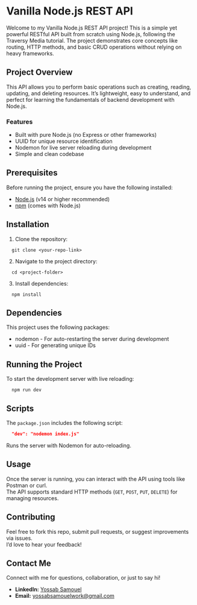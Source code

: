 # Vanilla Node.js REST API

Welcome to my Vanilla Node.js REST API project! This is a simple yet powerful RESTful API built from scratch using Node.js, following the Traversy Media tutorial. The project demonstrates core concepts like routing, HTTP methods, and basic CRUD operations without relying on heavy frameworks.

## Project Overview

This API allows you to perform basic operations such as creating, reading, updating, and deleting resources. It’s lightweight, easy to understand, and perfect for learning the fundamentals of backend development with Node.js.

### Features

- Built with pure Node.js (no Express or other frameworks)
- UUID for unique resource identification
- Nodemon for live server reloading during development
- Simple and clean codebase

## Prerequisites

Before running the project, ensure you have the following installed:

- [Node.js](https://nodejs.org/) (v14 or higher recommended)
- [npm](https://www.npmjs.com/) (comes with Node.js)

## Installation

1. Clone the repository:

```
  git clone <your-repo-link>
```

2. Navigate to the project directory:

```
  cd <project-folder>
```

3. Install dependencies:

```
  npm install
```

## Dependencies

This project uses the following packages:

- nodemon - For auto-restarting the server during development
- uuid - For generating unique IDs

## Running the Project

To start the development server with live reloading:

```
  npm run dev
```

## Scripts

The `package.json` includes the following script:

```json
  "dev": "nodemon index.js"
```

Runs the server with Nodemon for auto-reloading.

## Usage

Once the server is running, you can interact with the API using tools like Postman or curl.  
The API supports standard HTTP methods (`GET`, `POST`, `PUT`, `DELETE`) for managing resources.

## Contributing

Feel free to fork this repo, submit pull requests, or suggest improvements via issues.  
I’d love to hear your feedback!

## Contact Me

Connect with me for questions, collaboration, or just to say hi!

- **LinkedIn:** [Yossab Samouel](https://www.linkedin.com/in/yossab-samouel-b71353323/)
- **Email:** [yossabsamouelwork@gmail.com](mailto:yossabsamouelwork@gmail.com)
